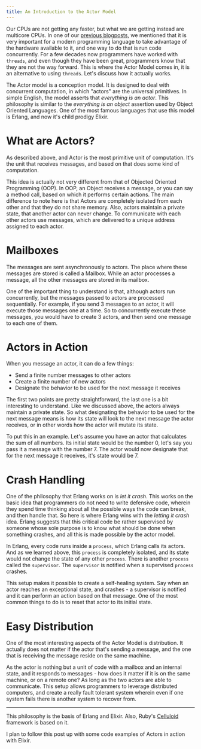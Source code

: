 ```yaml
---
title: An Introduction to the Actor Model
---
```


Our CPUs are not getting any faster, but what we are getting instead are multicore CPUs. In one of our [previous blogposts](http://blog.goodbot.co/how-stateful-web-applications-work/), we mentioned that it is very important for a modern programming language to take advantage of the hardware available to it, and one way to do that is run code concurrently. For a few decades now programmers have worked with `threads`, and even though they have been great, programmers know that they are not the way forward. This is where the Actor Model comes in, it is an alternative to using `threads`. Let's discuss how it actually works.

The Actor model is a conception model. It is designed to deal with concurrent computation, in which "actors" are the universal primitives. In simple English, the model asserts that *everything is an actor*. This philosophy is similar to the *everything is an object* assertion used by Object Oriented Languages. One of the most famous languages that use this model is Erlang, and now it's child prodigy Elixir.

# What are Actors?

As described above, and Actor is the most primitive unit of computation. It's the unit that receives messages, and based on that does some kind of computation.

This idea is actually not very different from that of Objected Oriented Programming (OOP). In OOP, an Object receives a message, or you can say a method call, based on which it performs certain actions. The main difference to note here is that Actors are completely isolated from each other and that they do not share memory. Also, actors maintain a private state, that another actor can never change. To communicate with each other actors use messages, which are delivered to a unique address assigned to each actor.

# Mailboxes

The messages are sent asynchronously to actors. The place where these messages are stored is called a Mailbox. While an actor processes a message, all the other messages are stored in its mailbox.

One of the important thing to understand is that, although actors run concurrently, but the messages passed to actors are processed sequentially. For example, if you send 3 messages to an actor, it will execute those messages one at a time. So to concurrently execute these messages, you would have to create 3 actors, and then send one message to each one of them.

# Actors in Action

When you message an actor, it can do a few things:

- Send a finite number messages to other actors
- Create a finite number of new actors
- Designate the behavior to be used for the next message it receives

The first two points are pretty straightforward, the last one is a bit interesting to understand. Like we discussed above, the actors always maintain a private state. So what designating the behavior to be used for the next message means is how its state will look to the next message the actor receives, or in other words how the actor will mutate its state.

To put this in an example. Let's assume you have an actor that calculates the sum of all numbers. Its initial state would be the number 0, let's say you pass it a message with the number 7. The actor would now designate that for the next message it receives, it's state would be 7.

# Crash Handling

One of the philosophy that Erlang works on is *let it crash*. This works on the basic idea that programmers do not need to write defensive code, wherein they spend time thinking about all the possible ways the code can break, and then handle that. So here is where Erlang wins with the *letting it crash* idea. Erlang suggests that this critical code be rather supervised by someone whose sole purpose is to know what should be done when something crashes, and all this is made possible by the actor model.

In Erlang, every code runs inside a `process`, which Erlang calls its actors. And as we learned above, this `process` is completely isolated, and its state would not change the state of any other `process`. There is another `process` called the `supervisor`. The `supervisor` is notified when a supervised `process` crashes.

This setup makes it possible to create a self-healing system. Say when an actor reaches an exceptional state, and crashes - a supervisor is notified and it can perform an action based on that message. One of the most common things to do is to reset that actor to its initial state.

# Easy Distribution

One of the most interesting aspects of the Actor Model is distribution. It actually does not matter if the actor that's sending a message, and the one that is receiving the message reside on the same machine.

As the actor is nothing but a unit of code with a mailbox and an internal state, and it responds to messages - how does it matter if it is on the same machine, or on a remote one? As long as the two actors are able to communicate. This setup allows programmers to leverage distributed computers, and create a really fault tolerant system wherein even if one system fails there is another system to recover from.

------------------

This philosophy is the basis of Erlang and Elixir. Also, Ruby's [Celluloid](https://github.com/celluloid/celluloid) framework is based on it.

I plan to follow this post up with some code examples of Actors in action with Elixir.
